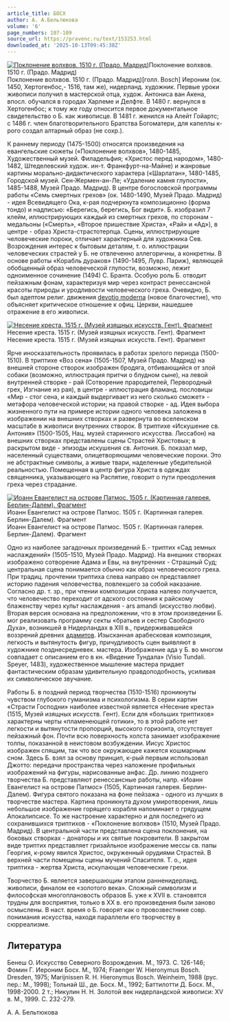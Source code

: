 ```yaml
---
article_title: БОСХ
author: А. А.Бельтюкова
volume: '6'
page_numbers: 107-109
source_url: https://pravenc.ru/text/153253.html
downloaded_at: '2025-10-13T09:45:38Z'
---
```


[![Поклонение волхвов. 1510 г. (Прадо. Мадрид)](https://pravenc.ru/data/410/461/1234/i200.jpg "Кликните для увеличения картинки")](https://pravenc.ru/data/410/461/1234/i400.jpg)Поклонение волхвов. 1510 г. (Прадо. Мадрид)  
Поклонение волхвов. 1510 г. (Прадо. Мадрид)[голл. Bosch] Иероним (ок. 1450, Хертогенбос,- 1516, там же), нидерланд. художник. Первые уроки живописи получил в мастерской отца, худож. Антониса ван Акена, впосл. обучался в городах Харлеме и Делфте. В 1480 г. вернулся в Хертогенбос; к тому же году относится первое документальное свидетельство о Б. как живописце. В 1481 г. женился на Алейт Гойартс; с 1486 г. член благотворительного Братства Богоматери, для капеллы к-рого создал алтарный образ (не сохр.).

К раннему периоду (1475-1500) относятся произведения на евангельские сюжеты («Поклонение волхвов», 1480-1485, Художественный музей. Филадельфия; «Христос перед народом», 1480-1482, Штеделевский худож. ин-т. Франкфурт-на-Майне) и жанровые картины морально-дидактического характера («Шарлатан», 1480-1485, Городской музей. Сен-Жермен-ан-Ле; «Удаление камня глупости», 1485-1488, Музей Прадо. Мадрид). В центре богословской программы работы «Семь смертных грехов» (ок. 1480-1490, Музей Прадо. Мадрид) - идея Всевидящего Ока, к-рая подчеркнута композиционно (форма тондо) и надписью: «Берегись, берегись, Бог видит». Б. изобразил 7 клейм, иллюстрирующих каждый из смертных грехов, по сторонам - медальоны («Смерть», «Второе пришествие Христа», «Рай» и «Ад»), в центре - образ Христа-страстотерпца. Сцены, иллюстрирующие человеческие пороки, отличает характерный для художника Сев. Возрождения интерес к бытовым деталям, т. о. иллюстрации человеческих страстей у Б. не отвлеченно аллегоричны, а конкретны. В основе работы «Корабль дураков» (1490-1495, Лувр. Париж), являющей обобщенный образ человеческой глупости, возможно, лежит одноименное сочинение (1494) С. Бранта. Особую роль Б. отводит пейзажным фонам, характеризуя мир через контраст ренессансной красоты природы и уродливости человеческого греха. Очевидно, Б. был адептом религ. движения [devotio moderna](<https://pravenc.ru/text/devotio moderna.html>) (новое благочестие), что объясняет критическое отношение к офиц. Церкви, нашедшее отражение в его живописи.

[![Несение креста. 1515 г. (Музей изящных искусств. Гент). Фрагмент](https://pravenc.ru/data/949/459/1234/i200.jpg "Кликните для увеличения картинки")](https://pravenc.ru/data/949/459/1234/i400.jpg)Несение креста. 1515 г. (Музей изящных искусств. Гент). Фрагмент  
Несение креста. 1515 г. (Музей изящных искусств. Гент). Фрагмент

Ярче иносказательность проявилась в работах зрелого периода (1500-1510). В триптихе «Воз сена» (1505-1507, Музей Прадо. Мадрид) на внешней стороне створок изображен бродяга, отбивающийся от злой собаки (возможно, иллюстрация притчи о блудном сыне), на левой внутренней створке - рай (Сотворение прародителей, Первородный грех, Изгнание из рая), в центре - иллюстрация фламанд. пословицы «Мир - стог сена, и каждый выдергивает из него сколько сможет» - метафора человеческой истории; на правой створке - ад. Идея выбора жизненного пути на примере истории одного человека заложена в изображении на внешних створках и развернута во вселенском масштабе в живописи внутренних створок. В триптихе «Искушение св. Антония» (1500-1505, Нац. музей старинного искусства. Лиссабон) на внешних створках представлены сцены Страстей Христовых; в раскрытом виде - эпизоды искушения св. Антония. Б. показал мир, населенный существами, олицетворяющими человеческие пороки. Это не абстрактные символы, а живые твари, наделенные убедительной реальностью. Помещенная в центр фигура Христа в одеждах священника, указывающего на Распятие, говорит о пути преодоления греха через страдание.

[![Иоанн Евангелист на острове Патмос. 1505 г. (Картинная галерея. Берлин-Далем). Фрагмент](https://pravenc.ru/data/331/461/1234/i200.jpg "Кликните для увеличения картинки")](https://pravenc.ru/data/331/461/1234/i400.jpg)Иоанн Евангелист на острове Патмос. 1505 г. (Картинная галерея. Берлин-Далем). Фрагмент  
Иоанн Евангелист на острове Патмос. 1505 г. (Картинная галерея. Берлин-Далем). Фрагмент

Одно из наиболее загадочных произведений Б.- триптих «Сад земных наслаждений» (1505-1510, Музей Прадо. Мадрид). На внешних створках изображено сотворение Адама и Евы, на внутренних - Страшный Суд; центральная сцена понимается обычно как образ человеческого греха. При традиц. прочтении триптиха слева направо он представляет историю падения человечества, повлекшего за собой наказание. Согласно др. т. зр., при чтении композиции справа налево получается, что человечество переходит от адского состояния к райскому блаженству через культ наслаждения - ars amandi (искусство любви). Вторая версия основана на предположении, что в этом произведении Б. мог реализовать программу секты «братьев и сестер Свободного Духа», возникшей в Нидерландах в XIII в., придерживавшейся воззрений древних [адамитов](https://pravenc.ru/text/адамитов.html). Изысканная арабесковая композиция, легкость и вытянутость фигур, причудливость сцен выявляют в художнике позднесредневек. мастера. Изображение ада у Б. во многом совпадает с описанием его в кн. «Видение Тундала» (Visio Tundali. Speyer, 1483), художественное мышление мастера придает фантастическим образам удивительную правдоподобность, усиливая их символическое звучание.

Работы Б. в поздний период творчества (1510-1516) проникнуты чувством глубокого гуманизма и психологизма. В серии картин «Страсти Господни» наиболее известной является «Несение креста» (1515, Музей изящных искусств. Гент). Если для «больших триптихов» характерны черты «пламенеющей готики», то в этой работе нет легкости и вытянутости пропорций, высокого горизонта, отсутствует пейзажный фон. Почти всю поверхность холста занимает изображение толпы, показанной в неистовом возбуждении. Иисус Христос изображен спящим, так что все окружающее кажется кошмарным сном. Здесь Б. взял за основу принцип, к-рый первым использовал Джотто: передачи пространства через наложение профильных изображений на фигуры, нарисованные анфас. Др. линию позднего творчества Б. представляют ренессансные работы, напр. «Иоанн Евангелист на острове Патмос» (1505, Картинная галерея. Берлин-Далем). Фигура святого показана на фоне пейзажа - одного из лучших в творчестве мастера. Картина проникнута духом умиротворения, лишь небольшое изображение горящего корабля напоминает о грядущем Апокалипсисе. То же настроение характерно и для последнего из сохранившихся триптихов - «Поклонение волхвов» (1510, Музей Прадо. Мадрид). В центральной части представлена сцена поклонения, на боковых створках - донаторы и их святые покровители. В закрытом виде триптих представляет гризайльное изображение мессы св. папы Георгия, к-рому явился Христос, окруженный орудиями Страстей. В верхней части помещены сцены мучений Спасителя. Т. о., идея триптиха - жертва Христа, искупающая человеческие грехи.

Творчество Б. является завершающим этапом ранненидерланд. живописи, финалом ее «золотого века». Сложный символизм и философская многоплановость образов Б. уже к XVII в. становятся трудны для восприятия, только в XX в. его произведения были заново осмыслены. В наст. время о Б. говорят как о провозвестнике совр. понимания искусства, находя параллели его творчеству в сюрреализме.

## Литература

Бенеш О. Искусство Северного Возрождения. М., 1973. С. 126-146; Фомин Г. Иероним Босх. М., 1974; Fraenger W. Hieronymus Bosch. Dresden, 1975; Marijnissen R. H. Hieronymus Bosch. Weinheim, 1988 (рус. пер.: М., 1998); Тольнай Ш., де. Босх. М., 1992; Баттилотти Д. Босх. М., 1998-2000. 2 т.; Никулин Н. Н. Золотой век нидерландской живописи: XV в. М., 1999. С. 232-279.

А. А.  Бельтюкова
